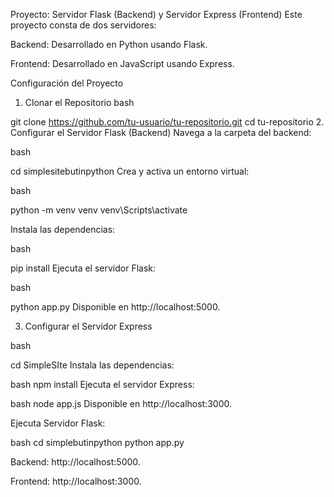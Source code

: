 Proyecto: Servidor Flask (Backend) y Servidor Express (Frontend)
Este proyecto consta de dos servidores:

Backend: Desarrollado en Python usando Flask.

Frontend: Desarrollado en JavaScript usando Express.


Configuración del Proyecto
1. Clonar el Repositorio
bash

git clone https://github.com/tu-usuario/tu-repositorio.git
cd tu-repositorio
2. Configurar el Servidor Flask (Backend)
Navega a la carpeta del backend:

bash

cd simplesitebutinpython
Crea y activa un entorno virtual:

bash

python -m venv venv
venv\Scripts\activate

Instala las dependencias:

bash

pip install
Ejecuta el servidor Flask:

bash

python app.py
Disponible en http://localhost:5000.

3. Configurar el Servidor Express


bash

cd SimpleSIte
Instala las dependencias:

bash
npm install
Ejecuta el servidor Express:

bash
node app.js
Disponible en http://localhost:3000.


Ejecuta Servidor Flask:

bash
cd simplebutinpython
python app.py


Backend: http://localhost:5000.

Frontend: http://localhost:3000.
